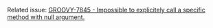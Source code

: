 Related issue: [GROOVY-7845 - Impossible to explicitely call a specific method with null argument.](https://issues.apache.org/jira/browse/GROOVY-7845)
